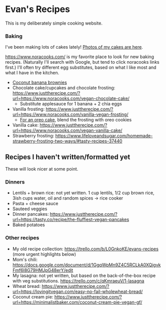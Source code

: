 # Evan's Recipes

This is my deliberately simple cooking website.

### Baking

I've been making lots of cakes lately! [Photos of my cakes are here](https://mastodon.social/@erosson).

https://www.noracooks.com/ is my favorite place to look for new baking recipes. (Naturally I'll search with Google, but tend to click noracooks links first.) I'll often try different egg substitutes, based on what I like most and what I have in the kitchen.

* [Coconut banana brownies](brownies.md)
* Chocolate cake/cupcakes and chocolate frosting: https://www.justtherecipe.com/?url=https://www.noracooks.com/vegan-chocolate-cake/
  * Substitute applesauce for 1 banana + 2 chia eggs
* Vanilla frosting: https://www.justtherecipe.com/?url=https://www.noracooks.com/vanilla-vegan-frosting/
  * [For an oreo cake](https://mastodon.social/web/@erosson/109000125250869336), blend the frosting with oreo cookies
* Vanilla cake: https://www.justtherecipe.com/?url=https://www.noracooks.com/vegan-vanilla-cake/
* Strawberry frosting: https://www.lifeloveandsugar.com/homemade-strawberry-frosting-two-ways/#tasty-recipes-37440

## Recipes I haven't written/formatted yet

These will look nicer at some point.

### Dinners

* Lentils + brown rice: not yet written. 1 cup lentils, 1/2 cup brown rice, 3ish cups water, oil and random spices -> rice cooker
* Pasta + cheese sauce
* Sauteed veggies
* Dinner pancakes: https://www.justtherecipe.com/?url=https://tasty.co/recipe/the-fluffiest-vegan-pancakes
* Baked potatoes

### Other recipes

* My old recipe collection: https://trello.com/b/L0GnkoKE/evans-recipes (more urgent highlights below)
* Mom's chili: https://docs.google.com/document/d/1GgqWpMn9Z4C5RCLkA0XQjgvkFmf6l8G79HMJpG48erY/edit
* My lasagna: not yet written, but based on the back-of-the-box recipe with veg substitutions. https://trello.com/c/qKmraeuV/1-lasagna 
* Wheat bread: https://www.justtherecipe.com/?url=https://lovingitvegan.com/easy-no-fail-wholewheat-bread/
* Coconut cream pie: https://www.justtherecipe.com/?url=https://minimalistbaker.com/coconut-cream-pie-vegan-gf/

